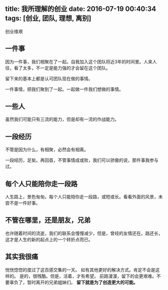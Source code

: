 title: 我所理解的创业 
date: 2016-07-19 00:40:34
tags: [创业, 团队, 理想, 离别]
---

创业维艰
<!--more-->
##  一件事
因为一件事，我们相聚在了一起。自我加入这个团队将近3年的时间里。人来人往，看了太多，不一定是能力强的才会留在这个团队。

留下来的基本上都是认可团队现在做的事情。

一件事情，把我们聚到了一起。一起做一件我们想做的事情。

##  一些人
虽然我们可能只有三流的能力，但是却有一流的作战能力。
##  一段经历
不管是因为什么，有相聚，必然会有相离。

一段经历，足矣。再回首，不管事情成或败，我们可以骄傲的说，那件事我参与过。

## 每个人只能陪你走一段路
人生路上，景色匆匆。每个人只能陪你走一段路，或短或长。看看外面的风景，未尝不是一件好事。

## 不管在哪里，还是朋友，兄弟
也许随着时间的流逝，我们的联系会慢慢减少，但是，曾经的友情还在。路还长，这才是人生的新的起点上的一个转折点而已。

##  其实我很痛
恍恍惚惚的度过了这百感交集的一天。
如有其他更好的解决方式。肯定不会是这样的。
是的，很残酷。但是，活着，才有希望。
前路漫漫，留下的会更艰难。不要辜负了，暂时离开的兄弟姐妹们。
**留下就是为了创造更大的可能。**

